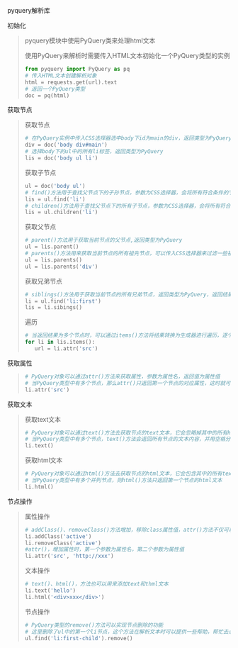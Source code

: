 pyquery解析库

初始化

>pyquery模块中使用PyQuery类来处理html文本
>
>使用PyQuery来解析时需要传入HTML文本初始化一个PyQuery类型的实例
>
>```python
>from pyquery import PyQuery as pq
># 传入HTML文本创建解析对象
>html = requests.get(url).text
># 返回一个PyQuery类型
>doc = pq(html)
>```
>
>

获取节点

>获取节点
>
>```python
># 在PyQuery实例中传入CSS选择器选中body下id为main的div，返回类型为PyQuery
>div = doc('body div#main')
># 选择body下的ul中的所有li标签，返回类型为PyQuery
>lis = doc('body ul li')
>```
>
>获取子节点
>
>```python
>ul = doc('body ul')
># find()方法用于查找父节点下的子孙节点，参数为CSS选择器，会将所有符合条件的节点全部返回,返回类型为PyQuery
>lis = ul.find('li')
># children()方法用于查找父节点下的所有子节点，参数为CSS选择器，会将所有符合条件的子节点全部返回，但不会返回符合条件的孙节点,返回类型为PyQuery
>lis = ul.children('li')
>```
>
>获取父节点
>
>```python
># parent()方法用于获取当前节点的父节点,返回类型为PyQuery
>ul = lis.parent()
># parents()方法用来获取当前节点的所有祖先节点，可以传入CSS选择器来过滤一些祖先节点,返回类型为PyQuery
>ul = lis.parents()
>ul = lis.parents('div')
>```
>
>获取兄弟节点
>
>```python
># siblings()方法用于获取当前节点的所有兄弟节点，返回类型为PyQuery，返回结果中不包含自身,可以传入CSS选择器进行过滤
>li = ul.find('li:first')
>lis = li.sibings()
>```
>
>遍历
>
>```python
># 当返回结果为多个节点时，可以通过items()方法将结果转换为生成器进行遍历，逐个获取节点，在对节点进行特定操作，如获取节点属性、文本等，遍历的每个元素类型都为PyQuery
>for li in lis.items():
>    url = li.attr('src')
>```
>
>

获取属性

> ```python
> # PyQuery对象可以通过attr()方法来获取属性，参数为属性名，返回值为属性值
> # 当PyQuery类型中有多个节点，那么attr()只返回第一个节点的对应属性，这时就可以用遍历的方式去获取每一个节点的属性
> li.attr('src')
> ```
>
> 

获取文本

> 获取text文本
>
> ```python
> # PyQuery对象可以通过text()方法去获取节点的text文本，它会忽略掉其中的所有html文本
> # 当PyQuery类型中有多个节点，text()方法会返回所有节点的文本内容，并用空格分隔
> li.text()
> ```
>
> 获取html文本
>
> ```python
> # PyQuery对象可以通过html()方法去获取节点的html文本，它会包含其中的所有text文本
> # 当PyQuery类型中有多个并列节点，则html()方法只返回第一个节点的html文本
> li.html()
> ```
>
> 

节点操作

>属性操作
>
>```python
># addClass()、removeClass()方法增加，移除class属性值，attr()方法不仅可以用来获取属性值，也可以用来增加属性
>li.addClass('active')
>li.removeClass('active')
>#attr()，增加属性时，第一个参数为属性名，第二个参数为属性值
>li.attr('src', 'http://xxx')
>```
>
>文本操作
>
>```python
># text()、html()，方法也可以用来添加text和thml文本
>li.text('hello')
>li.html('<div>xxx</div>')
>```
>
>节点操作
>
>```python
># PyQuery类型的remove()方法可以实现节点删除的功能
># 这里删除了ul中的第一个li节点，这个方法在解析文本时可以提供一些帮助，帮忙去点一些干扰节点
>ul.find('li:first-child').remove()
>```
>
>